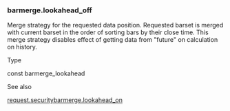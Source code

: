 ### barmerge.lookahead\_off

Merge strategy for the requested data position. Requested barset is merged with current barset in the order of sorting bars by their close time. This merge strategy disables effect of getting data from "future" on calculation on history.

Type

const barmerge\_lookahead

See also

[request.security](#fun_request.security)[barmerge.lookahead\_on](#const_barmerge.lookahead_on)
